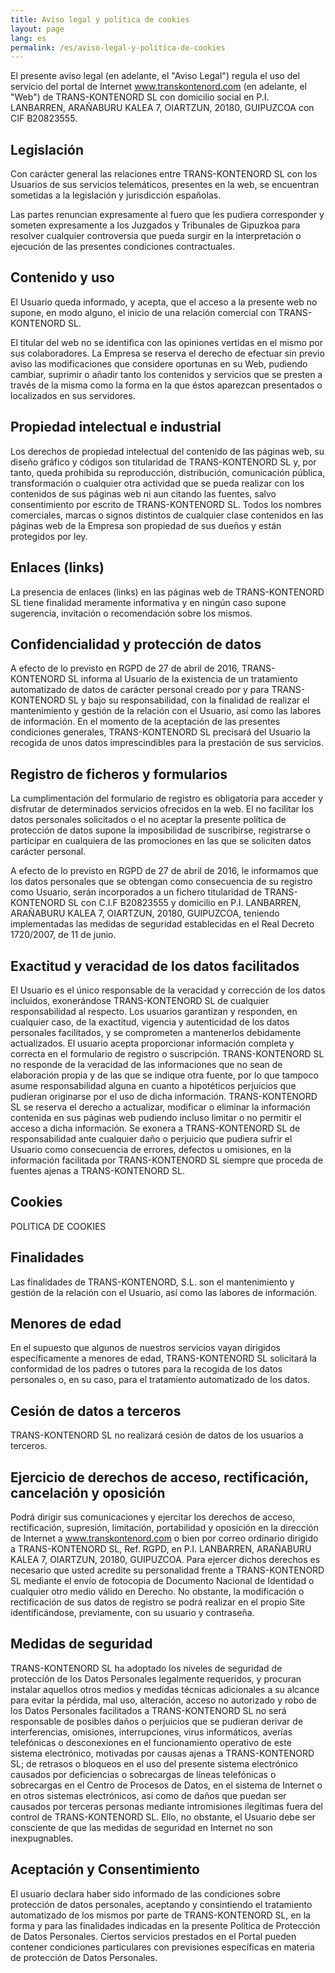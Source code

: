```yaml
---
title: Aviso legal y política de cookies
layout: page
lang: es
permalink: /es/aviso-legal-y-política-de-cookies
---
```


El presente aviso legal (en adelante, el "Aviso Legal") regula el uso del servicio del portal de Internet www.transkontenord.com (en adelante, el "Web") de TRANS-KONTENORD SL con domicilio social en P.I. LANBARREN, ARAÑABURU KALEA 7, OIARTZUN, 20180, GUIPUZCOA con CIF B20823555.

## Legislación

Con carácter general las relaciones entre TRANS-KONTENORD SL con los Usuarios de sus servicios telemáticos, presentes en la web, se encuentran sometidas a la legislación y jurisdicción españolas.

Las partes renuncian expresamente al fuero que les pudiera corresponder y someten expresamente a los Juzgados y Tribunales de Gipuzkoa para resolver cualquier controversia que pueda surgir en la interpretación o ejecución de las presentes condiciones contractuales.

## Contenido y uso

El Usuario queda informado, y acepta, que el acceso a la presente web no supone, en modo alguno, el inicio de una relación comercial con TRANS-KONTENORD SL.

El titular del web no se identifica con las opiniones vertidas en el mismo por sus colaboradores. La Empresa se reserva el derecho de efectuar sin previo aviso las modificaciones que considere oportunas en su Web, pudiendo cambiar, suprimir o añadir tanto los contenidos y servicios que se presten a través de la misma como la forma en la que éstos aparezcan presentados o localizados en sus servidores.

## Propiedad intelectual e industrial

Los derechos de propiedad intelectual del contenido de las páginas web, su diseño gráfico y códigos son titularidad de TRANS-KONTENORD SL y, por tanto, queda prohibida su reproducción, distribución, comunicación pública, transformación o cualquier otra actividad que se pueda realizar con los contenidos de sus páginas web ni aun citando las fuentes, salvo consentimiento por escrito de TRANS-KONTENORD SL. Todos los nombres comerciales, marcas o signos distintos de cualquier clase contenidos en las páginas web de la Empresa son propiedad de sus dueños y están protegidos por ley.

## Enlaces (links)

La presencia de enlaces (links) en las páginas web de TRANS-KONTENORD SL tiene finalidad meramente informativa y en ningún caso supone sugerencia, invitación o recomendación sobre los mismos.

## Confidencialidad y protección de datos

A efecto de lo previsto en RGPD de 27 de abril de 2016, TRANS-KONTENORD SL informa al Usuario de la existencia de un tratamiento automatizado de datos de carácter personal creado por y para TRANS-KONTENORD SL y bajo su responsabilidad, con la finalidad de realizar el mantenimiento y gestión de la relación con el Usuario, así como las labores de información. En el momento de la aceptación de las presentes condiciones generales, TRANS-KONTENORD SL precisará del Usuario la recogida de unos datos imprescindibles para la prestación de sus servicios.

## Registro de ficheros y formularios

La cumplimentación del formulario de registro es obligatoria para acceder y disfrutar de determinados servicios ofrecidos en la web. El no facilitar los datos personales solicitados o el no aceptar la presente política de protección de datos supone la imposibilidad de suscribirse, registrarse o participar en cualquiera de las promociones en las que se soliciten datos carácter personal.

A efecto de lo previsto en RGPD de 27 de abril de 2016, le informamos que los datos personales que se obtengan como consecuencia de su registro como Usuario, serán incorporados a un fichero titularidad de TRANS-KONTENORD SL con C.I.F B20823555 y domicilio en P.I. LANBARREN, ARAÑABURU KALEA 7, OIARTZUN, 20180, GUIPUZCOA, teniendo implementadas las medidas de seguridad establecidas en el Real Decreto 1720/2007, de 11 de junio.

## Exactitud y veracidad de los datos facilitados

El Usuario es el único responsable de la veracidad y corrección de los datos incluidos, exonerándose TRANS-KONTENORD SL de cualquier responsabilidad al respecto. Los usuarios garantizan y responden, en cualquier caso, de la exactitud, vigencia y autenticidad de los datos personales facilitados, y se comprometen a mantenerlos debidamente actualizados. El usuario acepta proporcionar información completa y correcta en el formulario de registro o suscripción. TRANS-KONTENORD SL no responde de la veracidad de las informaciones que no sean de elaboración propia y de las que se indique otra fuente, por lo que tampoco asume responsabilidad alguna en cuanto a hipotéticos perjuicios que pudieran originarse por el uso de dicha información.  TRANS-KONTENORD SL se reserva el derecho a actualizar, modificar o eliminar la información contenida en sus páginas web pudiendo incluso limitar o no permitir el acceso a dicha información. Se exonera a TRANS-KONTENORD SL de responsabilidad ante cualquier daño o perjuicio que pudiera sufrir el Usuario como consecuencia de errores, defectos u omisiones, en la información facilitada por TRANS-KONTENORD SL siempre que proceda de fuentes ajenas a TRANS-KONTENORD SL.

## Cookies

POLITICA DE COOKIES

## Finalidades

Las finalidades de TRANS-KONTENORD, S.L. son el mantenimiento y gestión de la relación con el Usuario, así como las labores de información.

## Menores de edad

En el supuesto que algunos de nuestros servicios vayan dirigidos específicamente a menores de edad, TRANS-KONTENORD SL solicitará la conformidad de los padres o tutores para la recogida de los datos personales o, en su caso, para el tratamiento automatizado de los datos.

## Cesión de datos a terceros

TRANS-KONTENORD SL no realizará cesión de datos de los usuarios a terceros.

## Ejercicio de derechos de acceso, rectificación, cancelación y oposición

Podrá dirigir sus comunicaciones y ejercitar los derechos de acceso, rectificación, supresión, limitación, portabilidad y oposición en la dirección de Internet a www.transkontenord.com o bien por correo ordinario dirigido a TRANS-KONTENORD SL, Ref. RGPD, en P.I. LANBARREN, ARAÑABURU KALEA 7, OIARTZUN, 20180, GUIPUZCOA. Para ejercer dichos derechos es necesario que usted acredite su personalidad frente a TRANS-KONTENORD SL mediante el envío de fotocopia de Documento Nacional de Identidad o cualquier otro medio válido en Derecho. No obstante, la modificación o rectificación de sus datos de registro se podrá realizar en el propio Site identificándose, previamente, con su usuario y contraseña.

## Medidas de seguridad

TRANS-KONTENORD SL   ha adoptado los niveles de seguridad de protección de los Datos Personales legalmente requeridos, y procuran instalar aquellos otros medios y medidas técnicas adicionales a su alcance para evitar la pérdida, mal uso, alteración, acceso no autorizado y robo de los Datos Personales facilitados a TRANS-KONTENORD SL no será responsable de posibles daños o perjuicios que se pudieran derivar de interferencias, omisiones, interrupciones, virus informáticos, averías telefónicas o desconexiones en el funcionamiento operativo de este sistema electrónico, motivadas por causas ajenas a TRANS-KONTENORD SL; de retrasos o bloqueos en el uso del presente sistema electrónico causados por deficiencias o sobrecargas de líneas telefónicas o sobrecargas en el Centro de Procesos de Datos, en el sistema de Internet o en otros sistemas electrónicos, así como de daños que puedan ser causados por terceras personas mediante intromisiones ilegítimas fuera del control de TRANS-KONTENORD SL. Ello, no obstante, el Usuario debe ser consciente de que las medidas de seguridad en Internet no son inexpugnables.

## Aceptación y Consentimiento

El usuario declara haber sido informado de las condiciones sobre protección de datos personales, aceptando y consintiendo el tratamiento automatizado de los mismos por parte de TRANS-KONTENORD SL, en la forma y para las finalidades indicadas en la presente Política de Protección de Datos Personales. Ciertos servicios prestados en el Portal pueden contener condiciones particulares con previsiones específicas en materia de protección de Datos Personales.
